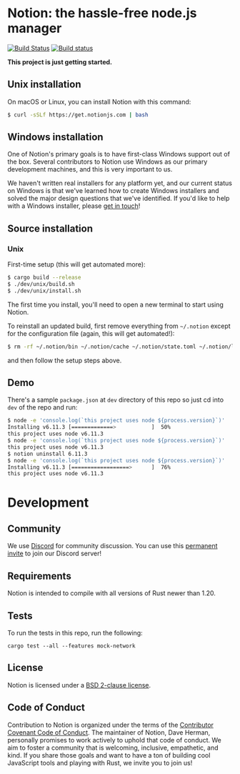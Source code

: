 # Notion: the hassle-free node.js manager
[![Build Status](https://travis-ci.org/notion-cli/notion.svg?branch=master)](https://travis-ci.org/notion-cli/notion)
[![Build status](https://ci.appveyor.com/api/projects/status/2cohtlutserh8jfb/branch/master?svg=true)](https://ci.appveyor.com/project/stefanpenner/notion/branch/master)

**This project is just getting started.**

## Unix installation

On macOS or Linux, you can install Notion with this command:

```sh
$ curl -sSLf https://get.notionjs.com | bash
```

## Windows installation

One of Notion's primary goals is to have first-class Windows support out of the box. Several contributors to Notion use Windows as our primary development machines, and this is very important to us.

We haven't written real installers for any platform yet, and our current status on Windows is that we've learned how to create Windows installers and solved the major design questions that we've identified. If you'd like to help with a Windows installer, please [get in touch](#community)!

## Source installation

### Unix

First-time setup (this will get automated more):
```sh
$ cargo build --release
$ ./dev/unix/build.sh
$ ./dev/unix/install.sh
```
The first time you install, you'll need to open a new terminal to start using Notion.

To reinstall an updated build, first remove everything from `~/.notion` except for the configuration file (again, this will get automated!):
```sh
$ rm -rf ~/.notion/bin ~/.notion/cache ~/.notion/state.toml ~/.notion/launch* ~/.notion/versions
```
and then follow the setup steps above.

## Demo

There's a sample `package.json` at `dev` directory of this repo so just cd into `dev` of the repo and run:

```sh
$ node -e 'console.log(`this project uses node ${process.version}`)'
Installing v6.11.3 [=============>           ]  50%
this project uses node v6.11.3
$ node -e 'console.log(`this project uses node ${process.version}`)'
this project uses node v6.11.3
$ notion uninstall 6.11.3
$ node -e 'console.log(`this project uses node ${process.version}`)'
Installing v6.11.3 [==================>      ]  76%
this project uses node v6.11.3
```

# Development

## Community

We use [Discord](https://discordapp.com/) for community discussion. You can use this [permanent invite](https://discord.gg/hgPTz9A) to join our Discord server!

## Requirements

Notion is intended to compile with all versions of Rust newer than 1.20.

## Tests

To run the tests in this repo, run the following:

```
cargo test --all --features mock-network
```

## License

Notion is licensed under a [BSD 2-clause license](https://github.com/notion-cli/notion/blob/master/LICENSE).

## Code of Conduct

Contribution to Notion is organized under the terms of the [Contributor Covenant Code of Conduct](https://github.com/notion-cli/notion/blob/master/CODE_OF_CONDUCT.md).
The maintainer of Notion, Dave Herman, personally promises to work actively to uphold that code of conduct.
We aim to foster a community that is welcoming, inclusive, empathetic, and kind.
If you share those goals and want to have a ton of building cool JavaScript tools and playing with Rust, we invite you to join us!
